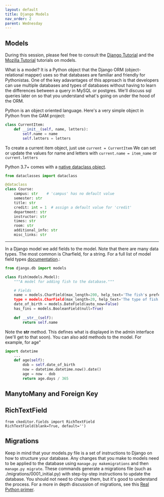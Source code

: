 ```yaml
---
layout: default
title: Django Models 
nav_order: 2
parent: Wednesday 
---
```

## Models 
During this session, please feel free to consult the [Django Tutorial](https://docs.djangoproject.com/en/2.2/intro/tutorial02/)
and the [Mozilla Tutorial](https://developer.mozilla.org/en-US/docs/Learn/Server-side/Django/Models) tutorials on models. 

What is a model?  It is a Python object that the Django ORM (object-relational mapper) uses so that databases are familiar and friendly for Pythonistas. One of the key adavantages of this approach is that developers can use multiple databases and types of databases without having to learn the differences between a query in MySQL or postgres.  We'll discuss sql queries later on so that you understand what's going on under the hood of the ORM.     

Python is an object oriented language. Here's a very simple object in Python from the GAM project:

```python 
class CurrentItem:
    def __init__(self, name, letters):
        self.name = name
        self.letters = letters
```

To create a current item object, just use `current = CurrentItem`
We can set or update the values for name and letters with `current.name = item_name` or `current.letters`

Python 3.7+ comes with a [native dataclass object](https://realpython.com/python-data-classes/).

```python
from dataclasses import dataclass

@dataclass
class Course:
    campus: str    # 'campus' has no default value
    semester: str
    title: str
    credit: int = 1  # assign a default value for 'credit'
    department: str
    instructor: str
    times: str
    room: str 
    additional_info: str
    misc_links: str
```

---
In a Django model we add fields to the model. Note that there are many data types.  The most common is Charfield, for a string.  For a full list of model field types [documentation](https://docs.djangoproject.com/en/2.2/ref/models/fields/#model-field-types).:

```python
from django.db import models

class Fish(models.Model):
    """A model for adding fish to the database."""

    # Fields
    name = models.CharField(max_length=200, help_text='The fish's prefered name')
    type = models.CharField(max_length=20, help_text='The type of fish')
    date_of_birth = models.DateField(auto_now=False)
    has_fins = models.BooleanField(null=True)
    
    def __str__(self):
        return self.name
```

Note the __str__ method.  This defines what is displayed in the admin interface (we'll get to that soon). 
You can also add methods to the model. For example, for age"

```python
import datetime 
    ... 
    def age(self):
        dob = self.date_of_birth
        now = datetime.datetime.now().date()
        age = now - dob
        return age.days / 365
```

## ManytoMany and Foreign Key

## RichTextField
```
from ckeditor.fields import RichTextField
RichTextField(blank=True, default='')
```

## Migrations 

Keep in mind that your models.py file is a set of instructions to Django on how to structure your database.  Any changes that you make to models need to be applied to the database using `manage.py makemigrations` and then `manage.py migrate`.  These commands generate a migrations file (such as ./migrations/0001_initial.py) with step-by-step instructions to update the database.  You should not need to change them, but it's good to understand the process.  For a more in depth discussion of migrations, see this [Real Python primer](https://realpython.com/django-migrations-a-primer/).  

